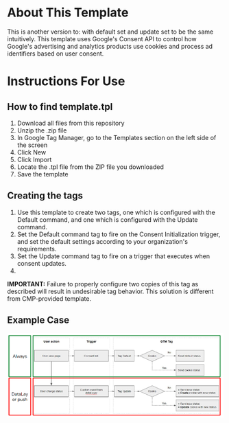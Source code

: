 # About This Template
This is another version to: with default set and update set to be the same intuitively.
This template uses Google's Consent API to control how Google's advertising and analytics products use cookies and process ad identifiers based on user consent.

# Instructions For Use
## How to find template.tpl
1. Download all files from this repository
2. Unzip the .zip file
3. In Google Tag Manager, go to the Templates section on the left side of the screen
4. Click New
5. Click Import
6. Locate the .tpl file from the ZIP file you downloaded
7. Save the template

## Creating the tags
1. Use this template to create two tags, one which is configured with the Default command, and one which is configured with the Update command.
2. Set the Default command tag to fire on the Consent Initialization trigger, and set the default settings according to your organization's requirements.
3. Set the Update command tag to fire on a trigger that executes when consent updates.
4. 
**IMPORTANT:** Failure to properly configure two copies of this tag as described will result in undesirable tag behavior. 
This solution is different from CMP-provided template.

## Example Case
![Example](pic/example.png)